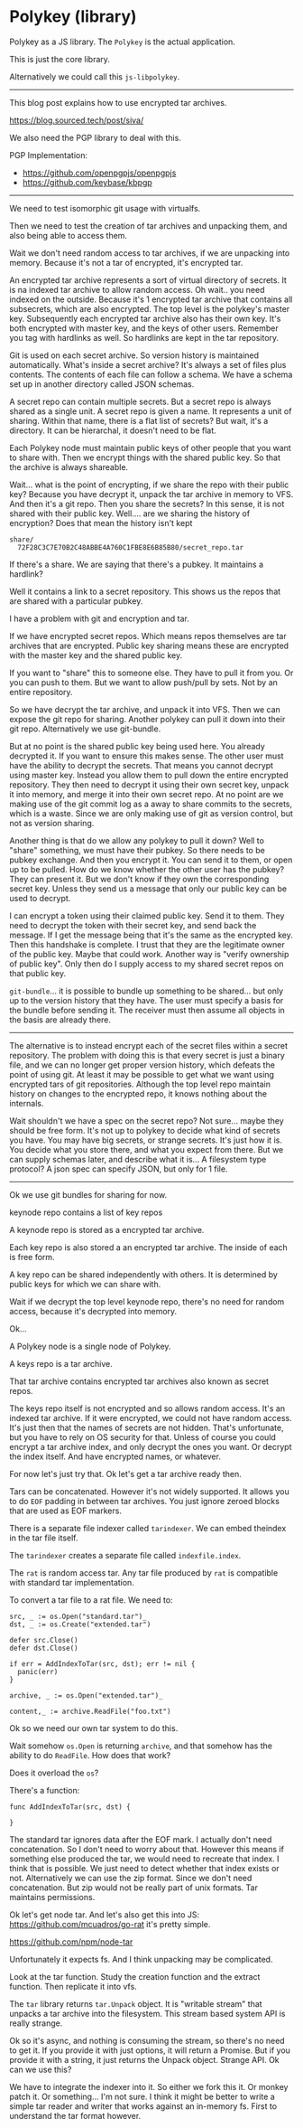 # Polykey (library)

Polykey as a JS library. The `Polykey` is the actual application.

This is just the core library.

Alternatively we could call this `js-libpolykey`.

---

This blog post explains how to use encrypted tar archives.

https://blog.sourced.tech/post/siva/

We also need the PGP library to deal with this.

PGP Implementation:

* https://github.com/openpgpjs/openpgpjs
* https://github.com/keybase/kbpgp

---

We need to test isomorphic git usage with virtualfs.

Then we need to test the creation of tar archives and unpacking them, and also being able to access them.

Wait we don't need random access to tar archives, if we are unpacking into memory. Because it's not a tar of encrypted, it's encrypted tar.

An encrypted tar archive represents a sort of virtual directory of secrets. It is na indexed tar archive to allow random access. Oh wait.. you need indexed on the outside. Because it's 1 encrypted tar archive that contains all subsecrets, which are also encrypted. The top level is the polykey's master key. Subsequently each encrypted tar archive also has their own key. It's both encrypted with master key, and the keys of other users. Remember you tag with hardlinks as well. So hardlinks are kept in the tar repository.

Git is used on each secret archive. So version history is maintained automatically. What's inside a secret archive? It's always a set of files plus contents. The contents of each file can follow a schema. We have a schema set up in another directory called JSON schemas.

A secret repo can contain multiple secrets. But a secret repo is always shared as a single unit. A secret repo is given a name. It represents a unit of sharing. Within that name, there is a flat list of secrets? But wait, it's a directory. It can be hierarchal, it doesn't need to be flat.

Each Polykey node must maintain public keys of other people that you want to share with. Then we encrypt things with the shared public key. So that the archive is always shareable.

Wait... what is the point of encrypting, if we share the repo with their public key? Because you have decrypt it, unpack the tar archive in memory to VFS. And then it's a git repo. Then you share the secrets? In this sense, it is not shared with their public key. Well.... are we sharing the history of encryption? Does that mean the history isn't kept

```
share/
  72F28C3C7E70B2C48ABBE4A760C1FBE8E6B85B80/secret_repo.tar
```

If there's a share. We are saying that there's a pubkey. It maintains a hardlink?

Well it contains a link to a secret repository. This shows us the repos that are shared with a particular pubkey.

I have a problem with git and encryption and tar.

If we have encrypted secret repos. Which means repos themselves are tar archives that are encrypted. Public key sharing means these are encrypted with the master key and the shared public key.

If you want to "share" this to someone else. They have to pull it from you. Or you can push to them. But we want to allow push/pull by sets. Not by an entire repository.

So we have decrypt the tar archive, and unpack it into VFS. Then we can expose the git repo for sharing. Another polykey can pull it down into their git repo. Alternatively we use git-bundle.

But at no point is the shared public key being used here. You already decrypted it. If you want to ensure this makes sense. The other user must have the ability to decrypt the secrets. That means you cannot decrypt using master key. Instead you allow them to pull down the entire encrypted repository. They then need to decrypt it using their own secret key, unpack it into memory, and merge it into their own secret repo. At no point are we making use of the git commit log as a away to share commits to the secrets, which is a waste. Since we are only making use of git as version control, but not as version sharing.

Another thing is that do we allow any polykey to pull it down? Well to "share" something, we must have their pubkey. So there needs to be pubkey exchange. And then you encrypt it. You can send it to them, or open up to be pulled. How do we know whether the other user has the pubkey? They can present it. But we don't know if they own the corresponding secret key. Unless they send us a message that only our public key can be used to decrypt.

I can encrypt a token using their claimed public key. Send it to them. They need to decrypt the token with their secret key, and send back the message. If I get the message being that it's the same as the encrypted key. Then this handshake is complete. I trust that they are the legitimate owner of the public key. Maybe that could work. Another way is "verify ownership of public key". Only then do I supply access to my shared secret repos on that public key.

`git-bundle`... it is possible to bundle up something to be shared... but only up to the version history that they have. The user must specify a basis for the bundle before sending it. The receiver must then assume all objects in the basis are already there.

---

The alternative is to instead encrypt each of the secret files within a secret repository. The problem with doing this is that every secret is just a binary file, and we can no longer get proper version history, which defeats the point of using git. At least it may be possible to get what we want using encrypted tars of git repositories. Although the top level repo maintain history on changes to the encrypted repo, it knows nothing about the internals.

Wait shouldn't we have a spec on the secret repo? Not sure... maybe they should be free form. It's not up to polykey to decide what kind of secrets you have. You may have big secrets, or strange secrets. It's just how it is. You decide what you store there, and what you expect from there. But we can supply schemas later, and describe what it is... A filesystem type protocol? A json spec can specify JSON, but only for 1 file.

---

Ok we use git bundles for sharing for now.

keynode repo contains a list of key repos

A keynode repo is stored as a encrypted tar archive.

Each key repo is also stored a an encrypted tar archive. The inside of each is free form.

A key repo can be shared independently with others. It is determined by public keys for which we can share with.

Wait if we decrypt the top level keynode repo, there's no need for random access, because it's decrypted into memory.

Ok...

A Polykey node is a single node of Polykey.

A keys repo is a tar archive.

That tar archive contains encrypted tar archives also known as secret repos.

The keys repo itself is not encrypted and so allows random access. It's an indexed tar archive. If it were encrypted, we could not have random access. It's just then that the names of secrets are not hidden. That's unfortunate, but you have to rely on OS security for that. Unless of course you could encrypt a tar archive index, and only decrypt the ones you want. Or decrypt the index itself. And have encrypted names, or whatever.

For now let's just try that. Ok let's get a tar archive ready then.

Tars can be concatenated. However it's not widely supported. It allows you to do `EOF` padding in between tar archives. You just ignore zeroed blocks that are used as EOF markers.

There is a separate file indexer called `tarindexer`. We can embed theindex in the tar file itself.

The `tarindexer` creates a separate file called `indexfile.index`.

The `rat` is random access tar. Any tar file produced by `rat` is compatible with standard tar implementation.

To convert a tar file to a rat file. We need to:

```
src, _ := os.Open("standard.tar")_
dst, _ := os.Create("extended.tar")

defer src.Close()
defer dst.Close()

if err = AddIndexToTar(src, dst); err != nil {
  panic(err)
}

archive, _ := os.Open("extended.tar")_

content,_ := archive.ReadFile("foo.txt")
```

Ok so we need our own tar system to do this.

Wait somehow `os.Open` is returning `archive`, and that somehow has the ability to do `ReadFile`. How does that work?

Does it overload the `os`?

There's a function:

```
func AddIndexToTar(src, dst) {

}
```

The standard tar ignores data after the EOF mark. I actually don't need concatenation. So I don't need to worry about that. However this means if something else produced the tar, we would need to recreate that index. I think that is possible. We just need to detect whether that index exists or not. Alternatively we can use the zip format. Since we don't need concatenation. But zip would not be really part of unix formats. Tar maintains permissions.

Ok let's get node tar. And let's also get this into JS: https://github.com/mcuadros/go-rat it's pretty simple.

https://github.com/npm/node-tar

Unfortunately it expects fs. And I think unpacking may be complicated.

Look at the tar function. Study the creation function and the extract function. Then replicate it into vfs.

The `tar` library returns `tar.Unpack` object. It is "writable stream" that unpacks a tar archive into the filesystem. This stream based system API is really strange.

Ok so it's async, and nothing is consuming the stream, so there's no need to get it. If you provide it with just options, it will return a Promise. But if you provide it with a string, it just returns the Unpack object. Strange API. Ok can we use this?

We have to integrate the indexer into it. So either we fork this it. Or monkey patch it. Or something... I'm not sure. I think it might be better to write a simple tar reader and writer that works against an in-memory fs. First to understand the tar format however.
